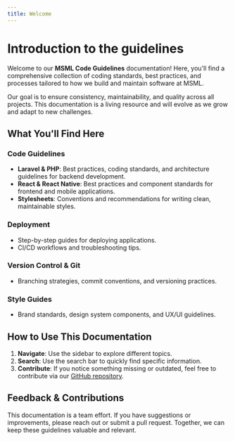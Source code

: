 ```yaml
---
title: Welcome
---
```


# Introduction to the guidelines

Welcome to our **MSML Code Guidelines** documentation! Here, you'll find a comprehensive collection of coding standards, best practices, and processes tailored to how we build and maintain software at MSML.

Our goal is to ensure consistency, maintainability, and quality across all projects. This documentation is a living resource and will evolve as we grow and adapt to new challenges.



## What You'll Find Here

### Code Guidelines
- **Laravel & PHP**: Best practices, coding standards, and architecture guidelines for backend development.
- **React & React Native**: Best practices and component standards for frontend and mobile applications.
- **Stylesheets**: Conventions and recommendations for writing clean, maintainable styles.

### Deployment
- Step-by-step guides for deploying applications.
- CI/CD workflows and troubleshooting tips.

### Version Control & Git
- Branching strategies, commit conventions, and versioning practices.

### Style Guides
- Brand standards, design system components, and UX/UI guidelines.



## How to Use This Documentation
1. **Navigate**: Use the sidebar to explore different topics.
2. **Search**: Use the search bar to quickly find specific information.
3. **Contribute**: If you notice something missing or outdated, feel free to contribute via our [GitHub repository](https://github.com/msmlbv/guidelines).



## Feedback & Contributions
This documentation is a team effort. If you have suggestions or improvements, please reach out or submit a pull request. Together, we can keep these guidelines valuable and relevant.
